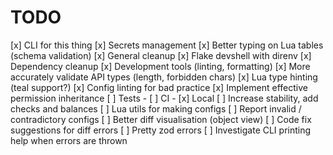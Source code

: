 # TODO

[x] CLI for this thing
[x] Secrets management
[x] Better typing on Lua tables (schema validation)
[x] General cleanup
[x] Flake devshell with direnv
[x] Dependency cleanup
[x] Development tools (linting, formatting)
[x] More accurately validate API types (length, forbidden chars)
[x] Lua type hinting (teal support?)
[x] Config linting for bad practice
[x] Implement effective permission inheritance
[ ] Tests - [ ] CI - [x] Local
[ ] Increase stability, add checks and balances
[ ] Lua utils for making configs
[ ] Report invalid / contradictory configs
[ ] Better diff visualisation (object view)
[ ] Code fix suggestions for diff errors
[ ] Pretty zod errors
[ ] Investigate CLI printing help when errors are thrown
